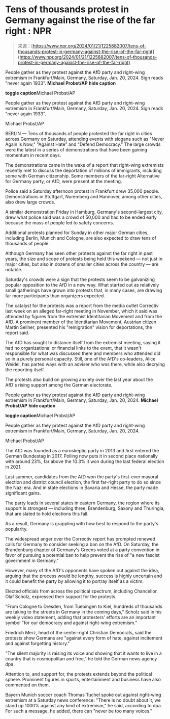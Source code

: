 <!--yml
category: 未分类
date: 2024-05-27 15:03:45
-->

# Tens of thousands protest in Germany against the rise of the far right : NPR

> 来源：[https://www.npr.org/2024/01/21/1225882007/tens-of-thousands-protest-in-germany-against-the-rise-of-the-far-right](https://www.npr.org/2024/01/21/1225882007/tens-of-thousands-protest-in-germany-against-the-rise-of-the-far-right)

People gather as they protest against the AfD party and right-wing extremism in Frankfurt/Main, Germany, Saturday, Jan. 20, 2024\. Sign reads "never again 1933". **Michael Probst/AP** ****hide caption****

****toggle caption****Michael Probst/AP

People gather as they protest against the AfD party and right-wing extremism in Frankfurt/Main, Germany, Saturday, Jan. 20, 2024\. Sign reads "never again 1933".

Michael Probst/AP

BERLIN — Tens of thousands of people protested the far right in cities across Germany on Saturday, attending events with slogans such as "Never Again is Now," "Against Hate" and "Defend Democracy." The large crowds were the latest in a series of demonstrations that have been gaining momentum in recent days.

The demonstrations came in the wake of a report that right-wing extremists recently met to discuss the deportation of millions of immigrants, including some with German citizenship. Some members of the far-right Alternative for Germany party, or AfD, were present at the meeting.

Police said a Saturday afternoon protest in Frankfurt drew 35,000 people. Demonstrations in Stuttgart, Nuremberg and Hannover, among other cities, also drew large crowds.

A similar demonstration Friday in Hamburg, Germany's second-largest city, drew what police said was a crowd of 50,000 and had to be ended early because the mass of people led to safety concerns.

Additional protests planned for Sunday in other major German cities, including Berlin, Munich and Cologne, are also expected to draw tens of thousands of people.

Although Germany has seen other protests against the far right in past years, the size and scope of protests being held this weekend — not just in major cities, but also in dozens of smaller cities across the country — are notable.

Saturday's crowds were a sign that the protests seem to be galvanizing popular opposition to the AfD in a new way. What started out as relatively small gatherings have grown into protests that, in many cases, are drawing far more participants than organizers expected.

The catalyst for the protests was a report from the media outlet Correctiv last week on an alleged far-right meeting in November, which it said was attended by figures from the extremist Identitarian Movement and from the AfD. A prominent member of the Identitarian Movement, Austrian citizen Martin Sellner, presented his "remigration" vision for deportations, the report said.

The AfD has sought to distance itself from the extremist meeting, saying it had no organizational or financial links to the event, that it wasn't responsible for what was discussed there and members who attended did so in a purely personal capacity. Still, one of the AfD's co-leaders, Alice Weidel, has parted ways with an adviser who was there, while also decrying the reporting itself.

The protests also build on growing anxiety over the last year about the AfD's rising support among the German electorate.

People gather as they protest against the AfD party and right-wing extremism in Frankfurt/Main, Germany, Saturday, Jan. 20, 2024. **Michael Probst/AP** ****hide caption****

****toggle caption****Michael Probst/AP

People gather as they protest against the AfD party and right-wing extremism in Frankfurt/Main, Germany, Saturday, Jan. 20, 2024.

Michael Probst/AP

The AfD was founded as a euroskeptic party in 2013 and first entered the German Bundestag in 2017\. Polling now puts it in second place nationally with around 23%, far above the 10.3% it won during the last federal election in 2021.

Last summer, candidates from the AfD won the party's first-ever mayoral election and district council election, the first far-right party to do so since the Nazi era. And in state elections in Bavaria and Hesse, the party made significant gains.

The party leads in several states in eastern Germany, the region where its support is strongest — including three, Brandenburg, Saxony and Thuringia, that are slated to hold elections this fall.

As a result, Germany is grappling with how best to respond to the party's popularity.

The widespread anger over the Correctiv report has prompted renewed calls for Germany to consider seeking a ban on the AfD. On Saturday, the Brandenburg chapter of Germany's Greens voted at a party convention in favor of pursuing a potential ban to help prevent the rise of "a new fascist government in Germany."

However, many of the AfD's opponents have spoken out against the idea, arguing that the process would be lengthy, success is highly uncertain and it could benefit the party by allowing it to portray itself as a victim.

Elected officials from across the political spectrum, including Chancellor Olaf Scholz, expressed their support for the protests.

"From Cologne to Dresden, from Tuebingen to Kiel, hundreds of thousands are taking to the streets in Germany in the coming days," Scholz said in his weekly video statement, adding that protesters' efforts are an important symbol "for our democracy and against right-wing extremism."

Friedrich Merz, head of the center-right Christian Democrats, said the protests show Germans are "against every form of hate, against incitement and against forgetting history."

"The silent majority is raising its voice and showing that it wants to live in a country that is cosmopolitan and free," he told the German news agency dpa.

Attention to, and support for, the protests extends beyond the political sphere. Prominent figures in sports, entertainment and business have also commented on them.

Bayern Munich soccer coach Thomas Tuchel spoke out against right-wing extremism at a Saturday news conference: "There is no doubt about it, we stand up 1000% against any kind of extremism," he said, according to dpa. For such a message, he added, there can "never be too many voices."